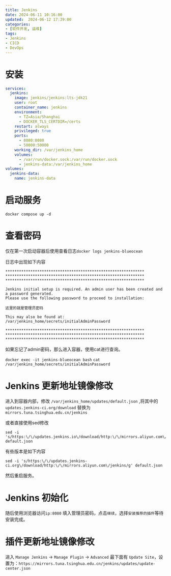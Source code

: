 ```yaml
---
title: Jenkins
date: 2024-06-11 10:16:00
updated:  2024-06-12 17:39:00
categories:
- [软件开发, 运维]
tags:
- Jenkins
- CICD
- DevOps
---
```


# 安装

```yaml
services:
  jenkins:
    image: jenkins/jenkins:lts-jdk21
    user: root
    container_name: jenkins
    environment:
      - TZ=Asia/Shanghai
      - DOCKER_TLS_CERTDIR=/certs
    restart: always
    privileged: true
    ports:
      - 8080:8080
      - 50000:50000
    working_dir: /var/jenkins_home
    volumes:
      - /var/run/docker.sock:/var/run/docker.sock
      - jenkins-data:/var/jenkins_home
volumes:
  jenkins-data:
    name: jenkins-data
```

# 启动服务

`docker compose up -d`

# 查看密码

仅在第一次启动容器后使用查看日志`docker logs jenkins-blueocean`

日志中出现如下内容

```logs
*************************************************************
*************************************************************
*************************************************************

Jenkins initial setup is required. An admin user has been created and a password generated.
Please use the following password to proceed to installation:

这里的就是管理员密码

This may also be found at: /var/jenkins_home/secrets/initialAdminPassword

*************************************************************
*************************************************************
*************************************************************
```

如果忘记了admin密码，那么进入容器，使用cat进行查询。

`docker exec -it jenkins-blueocean bash`
`cat /var/jenkins_home/secrets/initialAdminPassword`

# Jenkins 更新地址镜像修改

进入到容器内部，修改 `/var/jenkins_home/updates/default.json` ,将其中的`updates.jenkins-ci.org/download` 替换为 `mirrors.tuna.tsinghua.edu.cn/jenkins`

或者直接使用sed修改

```shell
sed -i 's/https:\/\/updates.jenkins.io\/download/http:\/\/mirrors.aliyun.com\/jenkins/g' default.json
```

有些版本是如下内容

```shell
sed -i 's/https:\/\/updates.jenkins-ci.org\/download/http:\/\/mirrors.aliyun.com\/jenkins/g' default.json
```

然后重启服务。

# Jenkins 初始化

随后使用浏览器访问`ip:8080` 填入管理员密码，点击`继续`，选择`安装推荐的插件`等待安装完成。

# 插件更新地址镜像修改

进入 `Manage Jenkins` -> `Manage Plugin` -> `Advanced` 最下面有 `Update Site`，设置为：`https://mirrors.tuna.tsinghua.edu.cn/jenkins/updates/update-center.json`




